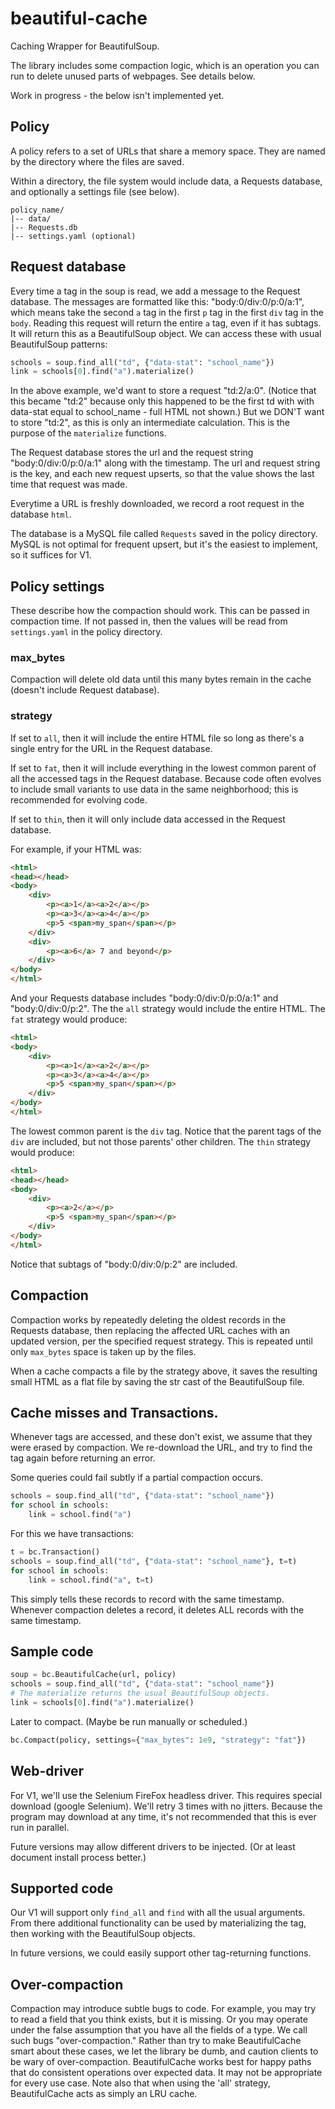 # beautiful-cache
Caching Wrapper for BeautifulSoup.

The library includes some compaction logic, which is an operation you can run to delete unused parts of webpages.  See details below.

Work in progress - the below isn't implemented yet.

## Policy
A policy refers to a set of URLs that share a memory space.  They are named by the directory where the files are saved.

Within a directory, the file system would include data, a Requests database, and optionally a settings file (see below).

```
policy_name/
|-- data/
|-- Requests.db
|-- settings.yaml (optional)
```

## Request database
Every time a tag in the soup is read, we add a message to the Request database.  The messages are formatted like this: "body:0/div:0/p:0/a:1", which means take the second `a` tag in the first `p` tag in the first `div` tag in the `body`.  Reading this request will return the entire `a` tag, even if it has subtags.  It will return this as a BeautifulSoup object.  We can access these with usual BeautifulSoup patterns:

```python
schools = soup.find_all("td", {"data-stat": "school_name"})
link = schools[0].find("a").materialize()
```

In the above example, we'd want to store a request "td:2/a:0".  (Notice that this became "td:2" because only this happened to be the first td with with data-stat equal to school_name - full HTML not shown.)  But we DON'T want to store "td:2", as this is only an intermediate calculation.  This is the purpose of the `materialize` functions.

The Request database stores the url and the request string "body:0/div:0/p:0/a:1" along with the timestamp.  The url and request string is the key, and each new request upserts, so that the value shows the last time that request was made.

Everytime a URL is freshly downloaded, we record a root request in the database `html`.

The database is a MySQL file called `Requests` saved in the policy directory.  MySQL is not optimal for frequent upsert, but it's the easiest to implement, so it suffices for V1.

## Policy settings
These describe how the compaction should work.  This can be passed in compaction time.  If not passed in, then the values will be read from `settings.yaml` in the policy directory.

### max_bytes
Compaction will delete old data until this many bytes remain in the cache (doesn't include Request database).

### strategy
If set to `all`, then it will include the entire HTML file so long as there's a single entry for the URL in the Request database.

If set to `fat`, then it will include everything in the lowest common parent of all the accessed tags in the Request database.  Because code often evolves to include small variants to use data in the same neighborhood; this is recommended for evolving code.

If set to `thin`, then it will only include data accessed in the Request database.

For example, if your HTML was:

```html
<html>
<head></head>
<body>
    <div>
        <p><a>1</a><a>2</a></p>
        <p><a>3</a><a>4</a></p>
        <p>5 <span>my_span</span></p>
    </div>
    <div>
        <p><a>6</a> 7 and beyond</p>
    </div>
</body>
</html>
```

And your Requests database includes "body:0/div:0/p:0/a:1" and "body:0/div:0/p:2".  The the `all` strategy would include the entire HTML.  The `fat` strategy would produce:

```html
<html>
<body>
    <div>
        <p><a>1</a><a>2</a></p>
        <p><a>3</a><a>4</a></p>
        <p>5 <span>my_span</span></p>
    </div>
</body>
</html>
```

The lowest common parent is the `div` tag.  Notice that the parent tags of the `div` are included, but not those parents' other children.  The `thin` strategy would produce:

```html
<html>
<head></head>
<body>
    <div>
        <p><a>2</a></p>
        <p>5 <span>my_span</span></p>
    </div>
</body>
</html>
```

Notice that subtags of "body:0/div:0/p:2" are included.

## Compaction
Compaction works by repeatedly deleting the oldest records in the Requests database, then replacing the affected URL caches with an updated version, per the specified request strategy.  This is repeated until only `max_bytes` space is taken up by the files.

When a cache compacts a file by the strategy above, it saves the resulting small HTML as a flat file by saving the str cast of the BeautifulSoup file.

## Cache misses and Transactions.
Whenever tags are accessed, and these don't exist, we assume that they were erased by compaction.  We re-download the URL, and try to find the tag again before returning an error.

Some queries could fail subtly if a partial compaction occurs.

```python
schools = soup.find_all("td", {"data-stat": "school_name"})
for school in schools:
    link = school.find("a")
```

For this we have transactions:

```python
t = bc.Transaction()
schools = soup.find_all("td", {"data-stat": "school_name"}, t=t)
for school in schools:
    link = school.find("a", t=t)
```

This simply tells these records to record with the same timestamp.  Whenever compaction deletes a record, it deletes ALL records with the same timestamp.

## Sample code
```python
soup = bc.BeautifulCache(url, policy)
schools = soup.find_all("td", {"data-stat": "school_name"})
# The materialize returns the usual BeautifulSoup objects.
link = schools[0].find("a").materialize()
```

Later to compact.  (Maybe be run manually or scheduled.)
```python
bc.Compact(policy, settings={"max_bytes": 1e9, "strategy": "fat"})
```

## Web-driver
For V1, we'll use the Selenium FireFox headless driver.  This requires special download (google Selenium).  We'll retry 3 times with no jitters.  Because the program may download at any time, it's not recommended that this is ever run in parallel.

Future versions may allow different drivers to be injected.  (Or at least document install process better.)

## Supported code
Our V1 will support only `find_all` and `find` with all the usual arguments.  From there additional functionality can be used by materializing the tag, then working with the BeautifulSoup objects.

In future versions, we could easily support other tag-returning functions.

## Over-compaction
Compaction may introduce subtle bugs to code.  For example, you may try to read a field that you think exists, but it is missing.  Or you may operate under the false assumption that you have all the fields of a type.  We call such bugs "over-compaction."  Rather than try to make BeautifulCache smart about these cases, we let the library be dumb, and caution clients to be wary of over-compaction.  BeautifulCache works best for happy paths that do consistent operations over expected data.  It may not be appropriate for every use case.  Note also that when using the 'all' strategy, BeautifulCache acts as simply an LRU cache.
